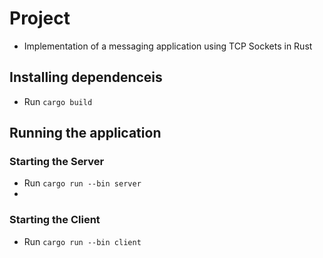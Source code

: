 # Project
- Implementation of a messaging application using TCP Sockets in Rust

## Installing dependenceis
- Run `cargo build`


## Running the application
### Starting the Server
- Run `cargo run --bin server`
- 
### Starting the Client
- Run `cargo run --bin client`



